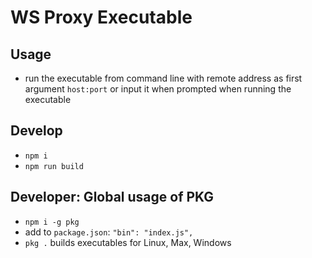 # WS Proxy Executable

## Usage

- run the executable from command line with remote address as first argument `host:port` or input it when prompted when running the executable

## Develop

- `npm i`
- `npm run build`

## Developer: Global usage of PKG

- `npm i -g pkg`
- add to `package.json`: `"bin": "index.js",`
- `pkg .` builds executables for Linux, Max, Windows
